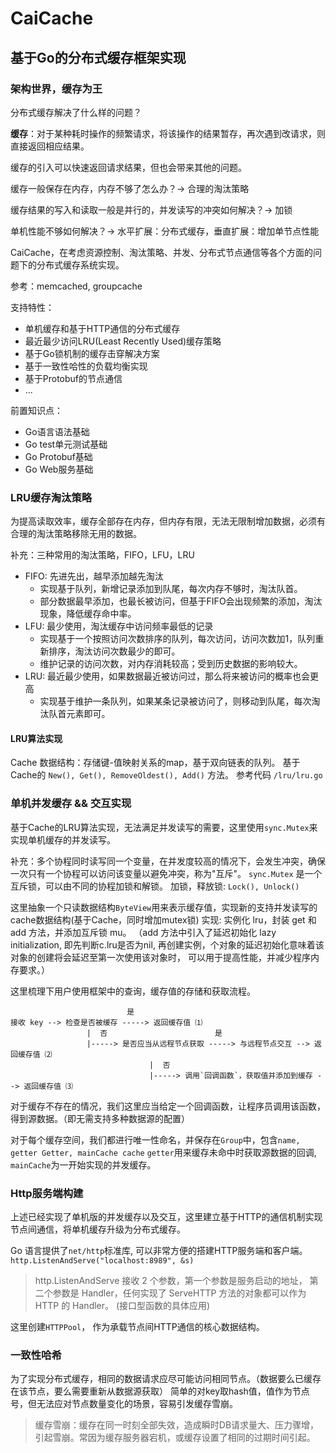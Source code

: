 # CaiCache
## 基于Go的分布式缓存框架实现

### 架构世界，缓存为王
分布式缓存解决了什么样的问题？

**缓存**：对于某种耗时操作的频繁请求，将该操作的结果暂存，再次遇到改请求，则直接返回相应结果。

缓存的引入可以快速返回请求结果，但也会带来其他的问题。

缓存一般保存在内存，内存不够了怎么办？-> 合理的淘汰策略

缓存结果的写入和读取一般是并行的，并发读写的冲突如何解决？-> 加锁

单机性能不够如何解决？-> 水平扩展：分布式缓存，垂直扩展：增加单节点性能

CaiCache，在考虑资源控制、淘汰策略、并发、分布式节点通信等各个方面的问题下的分布式缓存系统实现。

参考：memcached, groupcache

支持特性：
- 单机缓存和基于HTTP通信的分布式缓存
- 最近最少访问LRU(Least Recently Used)缓存策略
- 基于Go锁机制的缓存击穿解决方案
- 基于一致性哈性的负载均衡实现
- 基于Protobuf的节点通信
- ...

前置知识点：
- Go语言语法基础
- Go test单元测试基础
- Go Protobuf基础
- Go Web服务基础

### LRU缓存淘汰策略
为提高读取效率，缓存全部存在内存，但内存有限，无法无限制增加数据，必须有合理的淘汰策略移除无用的数据。

补充：三种常用的淘汰策略，FIFO，LFU，LRU
- FIFO: 先进先出，越早添加越先淘汰
  - 实现基于队列，新增记录添加到队尾，每次内存不够时，淘汰队首。
  - 部分数据最早添加，也最长被访问，但基于FIFO会出现频繁的添加，淘汰现象，降低缓存命中率。
- LFU: 最少使用，淘汰缓存中访问频率最低的记录
  - 实现基于一个按照访问次数排序的队列，每次访问，访问次数加1，队列重新排序，淘汰访问次数最少的即可。
  - 维护记录的访问次数，对内存消耗较高；受到历史数据的影响较大。
- LRU: 最近最少使用，如果数据最近被访问过，那么将来被访问的概率也会更高
  - 实现基于维护一条队列，如果某条记录被访问了，则移动到队尾，每次淘汰队首元素即可。

#### LRU算法实现
Cache 数据结构：存储键-值映射关系的map，基于双向链表的队列。
基于Cache的 `New(), Get(), RemoveOldest(), Add()` 方法。
参考代码 `/lru/lru.go`

### 单机并发缓存 && 交互实现
基于Cache的LRU算法实现，无法满足并发读写的需要，这里使用`sync.Mutex`来实现单机缓存的并发读写。

补充：多个协程同时读写同一个变量，在并发度较高的情况下，会发生冲突，确保一次只有一个协程可以访问该变量以避免冲突，称为"互斥"。
`sync.Mutex` 是一个互斥锁，可以由不同的协程加锁和解锁。 加锁，释放锁: `Lock(), Unlock()`

这里抽象一个只读数据结构`ByteView`用来表示缓存值，实现新的支持并发读写的cache数据结构(基于Cache，同时增加mutex锁)
实现: 实例化 lru，封装 get 和 add 方法，并添加互斥锁 mu。
（add 方法中引入了延迟初始化 lazy initialization, 即先判断c.lru是否为nil, 再创建实例，个对象的延迟初始化意味着该对象的创建将会延迟至第一次使用该对象时，
可以用于提高性能，并减少程序内存要求。）

这里梳理下用户使用框架中的查询，缓存值的存储和获取流程。 
```text
                          是
接收 key --> 检查是否被缓存 -----> 返回缓存值 ⑴
                 |  否                        是
                 |-----> 是否应当从远程节点获取 -----> 与远程节点交互 --> 返回缓存值 ⑵
                               |  否
                               |-----> 调用`回调函数`，获取值并添加到缓存 --> 返回缓存值 ⑶

```
对于缓存不存在的情况，我们这里应当给定一个回调函数，让程序员调用该函数，得到源数据。（即无需支持多种数据源的配置）

对于每个缓存空间，我们都进行唯一性命名，并保存在`Group`中，包含`name, getter Getter, mainCache cache`
`getter`用来缓存未命中时获取源数据的回调, `mainCache`为一开始实现的并发缓存。

### Http服务端构建
上述已经实现了单机版的并发缓存以及交互，这里建立基于HTTP的通信机制实现节点间通信，将单机缓存升级为分布式缓存。

Go 语言提供了`net/http`标准库, 可以非常方便的搭建HTTP服务端和客户端。
`http.ListenAndServe("localhost:8989", &s)`

> http.ListenAndServe 接收 2 个参数，第一个参数是服务启动的地址，
> 第二个参数是 Handler，任何实现了 ServeHTTP 方法的对象都可以作为 HTTP 的 Handler。
> (接口型函数的具体应用)

这里创建`HTTPPool`， 作为承载节点间HTTP通信的核心数据结构。

### 一致性哈希
为了实现分布式缓存，相同的数据请求应尽可能访问相同节点。（数据要么已缓存在该节点，要么需要重新从数据源获取）
简单的对key取hash值，值作为节点号，但无法应对节点数量变化的场景，容易引发缓存雪崩。
> 缓存雪崩：缓存在同一时刻全部失效，造成瞬时DB请求量大、压力骤增，引起雪崩。常因为缓存服务器宕机，或缓存设置了相同的过期时间引起。


